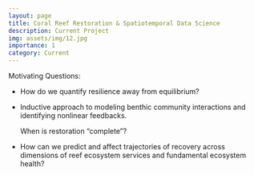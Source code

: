 ```yaml
---
layout: page
title: Coral Reef Restoration & Spatiotemporal Data Science
description: Current Project
img: assets/img/12.jpg
importance: 1
category: Current
---
```


Motivating Questions:

- How do we quantify resilience away from equilibrium?

- Inductive approach to modeling benthic community interactions and identifying nonlinear feedbacks.

	When is restoration “complete”?

- How can we predict and affect trajectories of recovery across dimensions of reef ecosystem services and fundamental ecosystem health?

